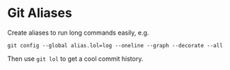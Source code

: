 # Git Aliases

Create aliases to run long commands easily, e.g.

```shell
git config --global alias.lol=log --oneline --graph --decorate --all
```

Then use `git lol` to get a cool commit history.
